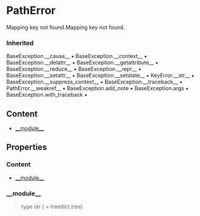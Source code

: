 # PathError

Mapping key not found.Mapping key not found.

### Inherited

BaseException.\_\_cause__ :black_small_square: BaseException.\_\_context__ :black_small_square: BaseException.\_\_delattr__ :black_small_square: BaseException.\_\_getattribute__ :black_small_square: BaseException.\_\_reduce__ :black_small_square: BaseException.\_\_repr__ :black_small_square: BaseException.\_\_setattr__ :black_small_square: BaseException.\_\_setstate__ :black_small_square: KeyError.\_\_str__ :black_small_square: BaseException.\_\_suppress_context__ :black_small_square: BaseException.\_\_traceback__ :black_small_square: PathError.\_\_weakref__ :black_small_square: BaseException.add_note :black_small_square: BaseException.args :black_small_square: BaseException.with_traceback :black_small_square: 

## Content

- [\_\_module__](treed-tree-patherror.md#__module__)

## Properties

### Content

- [\_\_module__](treed-tree-patherror.md#__module__)

### \_\_module__


> type str ( = treedict.tree)

